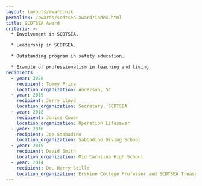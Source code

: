 ```yaml
---
layout: layouts/award.njk
permalink: /awards/scdtsea-award/index.html
title: SCDTSEA Award
criteria: >-
  * Involvement in SCDTSEA.

  * Leadership in SCDTSEA.

  * Outstanding program in safety education.

  * Example of professionalism in teaching and living.
recipients:
  - year: 2020
    recipient: Tommy Price
    location_organization: Anderson, SC
  - year: 2019
    recipient: Jerry Lloyd
    location_organization: Secretary, SCDTSEA
  - year: 2018
    recipient: Janice Cowen
    location_organization: Operation Lifesaver
  - year: 2016
    recipient: Joe Sabbadino
    location_organization: Sabbadino Diving School
  - year: 2015
    recipient: David Smith
    location_organization: Mid Carolina High School
  - year: 2014
    recipient: Dr. Harry Stille
    location_organization: Erskine College Professor and SCDTSEA Treasurer
---
```

